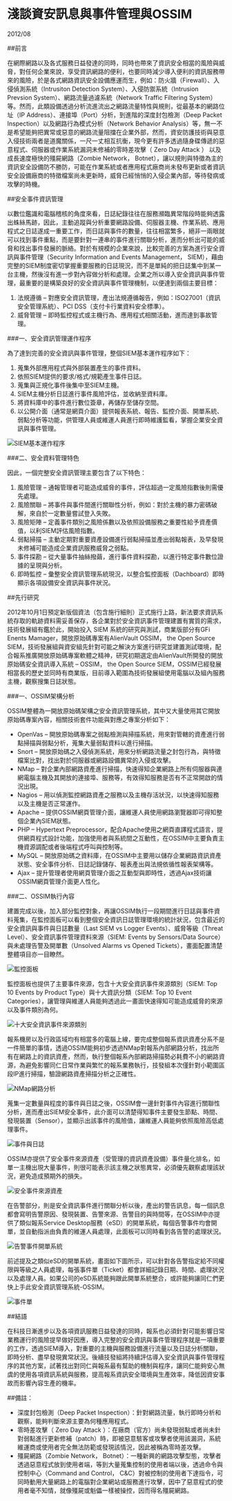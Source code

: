 # 淺談資安訊息與事件管理與OSSIM

2012/08

##前言

在網際網路以及各式服務日益發達的同時，同時也帶來了資訊安全相當的風險與威脅，對任何企業來說，享受資訊網路的便利，也要同時減少導入便利的資訊服務帶來的風險，於是各式網路資訊安全設備應運而生，例如：防火牆（Firewall）、入侵偵測系統（Intrusiton Detection System）、入侵防禦系統（Intrusion Prevsion System）、網路流量過濾系統（Network Traffic Filtering System）等。然而，此類設備透過分析流進流出之網路流量特性與規則，從最基本的網路位址（IP Address）、連接埠（Port）分析，到進階的深度封包檢測（Deep Packet Inspection）以及網路行為模式分析（Network Behavior Analysis）等，無一不是希望能夠把異常或惡意的網路流量阻擋在企業外部，然而，資安防護技術與惡意入侵技術兩者是道魔關係，一尺一丈相互抗衡，現今更有許多透過隨身碟傳遞的惡意程式、伺服器或作業系統漏洞未修補的零時差攻擊（ Zero Day Attack ） 以及成長速度極快的殭屍網路（Zombie Network， Botnet），讓以規則與特徵為主的資訊安全設備防不勝防，可能在作業系統或者應用程式廠商尚未發布更新或者資訊安全設備廠商的特徵檔案尚未更新時，威脅已經悄悄的入侵企業內部，等待發病或攻擊的時機。

##安全事件資訊管理

以數位鑑識和電腦稽核的角度來看，日誌紀錄往往在服務瀕臨異常階段時能夠透露出蛛絲馬跡，因此，主動追蹤與分析重要網路設備、伺服器主機、作業系統、應用程式之日誌遂成一重要工作，而日誌與事件的數量，往往相當繁多，絕非一兩眼就可以找到事件重點，而是要針對一連串的事件進行關聯分析，進而分析出可能的威脅和找出事件發展的脈絡。對於有規模的企業來說，比較完善的方案為進行安全資訊與事件管理（Security Information and Events Management， SIEM），藉由完整的SIEM制度密切掌握重要服務的日誌現況，而不是單純的把日誌集中到某一台主機，然後沒有進一步對內容做分析和處理。企業之所以導入安全資訊與事件管理，最重要的是構築良好的安全資訊與事件管理機制，以便達到兩個主要目標：

1. 法規遵循 – 對應安全資訊管理，產出法規遵循報告，例如：ISO27001（資訊安全管理系統）、PCI DSS（支付卡行業資料安全標準）。
1. 威脅管理 – 即時監控程式或主機行為、應用程式相關活動，進而達到事故管理。

###一、安全資訊管理運作程序

為了達到完善的安全資訊與事件管理，整個SIEM基本運作程序如下：

1. 蒐集外部應用程式與外部裝置產生的事件資料。
1. 依照SIEM提供的要求/格式/規範產生事件日誌。
1. 蒐集與正規化事件後集中至SIEM主機。
1. SIEM主機分析日誌進行事件風險評估，並收納至資料庫。
1. 將資料庫中的事件進行數位簽章，再儲存至儲存空間。
1. 以公開介面（通常是網頁介面）提供報表系統、報告、監控介面、開單系統、弱點分析等功能，供管理人員或維運人員進行即時維護監看，掌握企業安全資訊與事件管理。

![SIEM基本運作程序](f100207201208_1.jpg)


###二、安全資料管理特色

因此，一個完整安全資訊管理主要包含了以下特色：

1. 風險管理 – 通報管理者可能造成威脅的事件，評估超過一定風險指數後則需優先處理。
1. 風險關聯 – 將事件與事件間進行關聯性分析，例如：對於主機的暴力密碼破解，來自於一定數量嘗試登入失敗。
1. 風險矩陣 – 定義事件類別之風險係數以及依照設備服務之重要性給予資產價值，以利SIEM評估風險指數。
1. 弱點掃描 – 主動定期對重要資產設備進行弱點掃描並產出弱點報表，及早發現未修補可能造成企業資訊服務威脅之弱點。
1. 事件探勘 – 從大量事件抽絲撥繭，進行事件資料探勘，以進行特定事件數位證據的呈現與分析。
1. 即時監控 – 彙整安全資訊管理系統現況，以整合監控面板（Dachboard）即時顯示各項設備安全資訊與事件狀況。

##先行研究

2012年10月1日預定新版個資法（包含施行細則）正式施行上路，新法要求資訊系統存取的軌跡資料需妥善保存，各企業對於安全資訊事件管理建置有實質的需求，技術發展組有鑑於此，開始投入 SIEM 系統的研究與測試，商業版部分有GFi Enents Mamager，開放原始碼專案有AlienVault OSSIM， the Open Source SIEM，技術發展組與資安組先針對可能之解決方案進行研究並建置測試環境，配合報系推廣開放原始碼專案軟體之精神，研究初期選定由AlienVault所開發的開放原始碼安全資訊導入系統 – OSSIM， the Open Source SIEM，OSSIM已經發展相當長的歷史並同時有商業版，目前導入範圍為技術發展組使用電腦以及組內服務主機，觀察搜集日誌狀態。

###一、OSSIM架構分析

OSSIM整體為一開放原始碼架構之安全資訊管理系統，其中又大量使用其它開放原始碼專案內容，相關技術套件功能與對應之專案分析如下：

* OpenVas – 開放原始碼專案之弱點檢測與掃描系統，用來對管轄的資產進行弱點掃描與弱點分析，蒐集大量弱點資料以進行掃描。
* Snort – 開放原始碼之入侵偵測系統，用來分析網路流量之封包行為，與特徵檔案比對，找出對於伺服器或網路設備異常的入侵或攻擊。
* NMap – 對企業內部網路資產進行掃描，快速得知企業網路上所有伺服器與連網電腦主機及其開放的連接埠、服務等，有效得知服務是否有不正常開啟的情況出現。
* Nagios – 用以偵測監控網路資產之服務以及主機存活狀況，以快速得知服務以及主機是否正常運作。
* Apache – 提供OSSIM網頁管理介面，讓維運人員使用網路瀏覽器即可得知整個企業內SIEM狀態。
* PHP – Hypertext Preprocessor，配合Apache使用之網頁直譯程式語言，提供網頁程式設計功能，加強使用者與系統間之互動性，在OSSIM中主要負責主機資源調配或者後端程式呼叫與控制等。
* MySQL – 開放原始碼之資料庫，在OSSIM中主要用以儲存企業網路資訊資產狀態、安全事件分析、日誌記錄儲存、報表產出與法規依循性報表架構等。
* Ajax – 提升管理者使用網頁管理介面之互動型與即時性，透過Ajax技術讓OSSIM網頁管理介面更人性化。

###二、OSSIM執行內容

建置完成以後，加入部分監控對象，再讓OSSIM執行一段期間進行日誌與事件資料蒐集，在監控面板可以看到整個安全資訊日誌管理環境的統計狀況，包含最近的安全資訊與事件與日誌數量（Last SIEM vs Logger Events）、威脅等級（Threat Level）、安全資訊事件管理資料來源（SIEM: Events by Sensors/Data Source）與未處理告警及開單數（Unsolved Alarms vs Opened Tickets），畫面配置清楚整體項目亦一目瞭然。

![監控面板](f100207201208_2.jpg)

監控面板也提供了主要事件來源，包含十大安全資訊事件來源類別（SIEM: Top 10 Events by Product Type）與十大資訊分類（SIEM: Top 10 Event Categories），讓管理與維運人員能夠透過此一畫面快速得知可能造成威脅的來源以及事件類別為何。

![十大安全資訊事件來源類別](f100207201208_3.jpg)

報系機房以及行政區域均有相當多的電腦上線，要完成整個報系資訊資產分系不是一件簡單的事情，透過OSSIM能夠初步透過NMap對報系內部網路分析，找出所有在網路上的資訊資產，然而，執行整個報系內部網路掃描勢必耗費不小的網路資源，為避免影響同仁日常作業與繁忙的報系業務執行，技發組本次僅針對小範圍區段IP進行掃描，驗證網路資產掃描分析之正確性。

![NMap網路分析](f100207201208_4.jpg)

蒐集一定數量與程度的事件與日誌之後，OSSIM會一邊針對事件內容進行關聯性分析，進而產出SIEM安全事件，此介面可以清楚得知事件主要發生節點、時間、發現裝置（Sensor），並顯示出該事件的風險值，讓維運人員能夠依照風險高低處理事件。

![事件與日誌](f100207201208_5.jpg)

OSSIM亦提供了安全事件來源資產（受管理的資訊資產設備）事件量化排名，如單一主機出現大量事件，則很可能表示該主機之狀態異常，必須優先觀察處理該狀況，避免造成預期外的損失。

![安全事件來源資產](f100207201208_6.jpg)

在告警部分，則是安全資訊事件進行關聯分析以後，產出的警告訊息，每一個訊息都會寫明告警原因、發現裝置、告警來源、告警目的與時間等，在OSSIM中亦提供了類似報系Service Desktop服務（eSD）的開單系統，每個告警事件均會開單，並自動指派由負責的維運人員處理，此面板可以同時看到各告警的處理狀況。

![告警事件開單系統](f100207201208_7.jpg)

前述提及之類似eSD的開單系統，畫面如下圖所示，可以針對各告警指定給不同權限與等級之人員處理，每張事件單（Ticket）都會詳細記錄日期、時間、處理狀況以及處理人員。如果公司的eSD系統能夠跟此開單系統整合，或許能夠讓同仁們更快上手此安全資訊管理系統-OSSIM。

![事件單](f100207201208_8.jpg)

##結語

在科技日漸進步以及各項資訊服務日益發達的同時，報系也必須針對可能影響日常業務運行的風險提早做好因應，導入完整的安全資訊與事件管理程序就是一項重要的工作，透過SIEM導入，對重要的主機與服務設備進行流量以及日誌分析關聯，即時分析、盡早發現異常狀況。後續技發組將持續評估導入安全資訊與事件管理程序的其他方案，試著找出對同仁與報系最有幫助的機制與程序，讓同仁能夠安心無虞的使用各項資訊系統與服務，提高報系資訊安全環境與生產效率，降低因資安事故而影響內容生產的機率。

##備註：

* 深度封包檢測（Deep Packet Inspection）：針對網路流量，執行即時分析和觀察，能夠判斷來源主要為何種應用程式。
* 零時差攻擊（ Zero Day Attack ）：在廠商（官方）尚未發現弱點或者尚未針對弱點進行更新修補（patch）時，即被惡意駭客或攻擊者使用該漏洞，系統維運商或使用者完全無法防範或發現該情況，因此被稱為零時差攻擊。
* 殭屍網路（Zombie Network， Botnet）：一種新興的網路攻擊型態，攻擊者透過惡意程式放到使用者端，等到大量蒐集控制的使用者端以後，透過命令與控制中心（Command and Control， C&C）對被控制的使用者下達指令，可同時動用大量網路上的電腦對企業網站或服務進行攻擊，因中了惡意程式的使用者毫不知情，就像殭屍或魁儡一樣被操控，因而得名殭屍網路。

